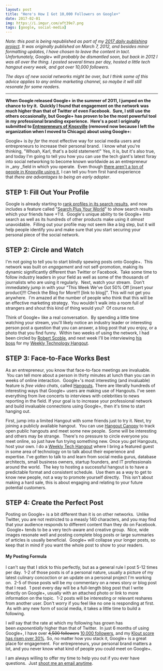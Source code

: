 ```yaml
---
layout: post
title: "Here's How I Got 10,000 Followers on Google+"
date: 2017-02-01
img: https://i.imgur.com/aft39e7.png
tags: [google, social-media]
---
```

*Note: this post is being republished as part of my [2017 daily publishing project](https://www.karllhughes.com/posts/2017-writing-goal). It was originally published on March 7, 2012, and besides minor formatting updates, I have chosen to leave the content in tact. Unfortunately, Google+ will probably be dismantled soon, but back in 2012 I was all over the thing. I posted several times per day, hosted a little tech hangout every week, and got over 10,000 followers.*

*The days of new social networks might be over, but I think some of this advice applies to any online marketing channel, so maybe it will still resonate for some readers.*

-----

**When Google released Google+ in the summer of 2011, I jumped on the chance to try it.  Quickly I found that engagement on the network was _much_ higher than that of Twitter of even Facebook.  Sure, I still use the others occasionally, but Google+ has proven to be the most powerful tool in my professional branding experience.  Here's a post I originally submitted to [Entrepreneurs of Knoxville](http://www.eokhq.com/) (removed now because I left the organization when I moved to Chicago) about using Google+:** 

Google+ is *by far* the most effective way for social media users and entrepreneurs to increase their personal brand.  I know what you're thinking, "Whoah, Karl, that's a bold statement!" Yes, it is, but it's also true, and today I'm going to tell you how you can use the tech giant's latest foray into social networking to become known worldwide as an entrepreneur in _any _field in which you operate.  Even though [there aren't a ton of people in Knoxville using it](https://plus.google.com/101080316492181821858/posts/UNzSrFqDXuU), I can tell you from first hand experience that *there are advantages to being an early adopter*.

## STEP 1: Fill Out Your Profile
Google is already starting to [rank profiles in its search results](http://www.blindfiveyearold.com/google-plus-seo), and now includes a feature called "[Search Plus Your World](http://www.google.com/insidesearch/plus.html)" to show search results which your friends have +1'd.  Google's unique ability to tie Google+ into search as well as its hundreds of other products make using it _almost_ unavoidable.  Filling out your profile may not seem like a big step, but it will help people identify you and make sure that you start securing your personal piece of the social network. 

## STEP 2: Circle and Watch 
I'm not going to tell you to start blindly spewing posts onto Google+.  This network was built on _engagement_ and not self-promotion, making its dynamic significantly different than Twitter or Facebook.  Take some time to follow industry leaders in your field as well as some of the thousands of journalists who are using it regularly.  Next, watch your stream.  Don't immediately jump in with your "This Week We've Got 50% Off [insert your product]!!! Check the Blog for More!!! [link to blog]". This will not get you anywhere.  I'm amazed at the number of people who think that this will be an effective marketing strategy.  You wouldn't walk into a room full of strangers and shout this kind of thing would you?  Of course not.

Think of Google+ like a real conversation.  By spending a little time watching your stream, you'll likely notice an industry leader or interesting person post a question that you can answer, a blog post that you enjoy, or a photo that you find funny.  Within two weeks of using the network, I had been circled by [Robert Scoble](https://plus.google.com/111091089527727420853/posts), and next week I'll be interviewing [his boss](https://plus.google.com/112398515632347301349/posts) for my [Weekly Technology Hangout](https://plus.google.com/101080316492181821858/posts/GuJQYh6aLH9).

## STEP 3: Face-to-Face Works Best
As an entrepreneur, you know that face-to-face meetings are invaluable.  You can tell more about a person in thirty minutes at lunch than you can in weeks of online interaction.  Google+'s most interesting (and invaluable) feature is _free video chats_, called [Hangouts](http://www.youtube.com/watch?v=QN38vHZjWXw). There are literally hundreds of interesting ways that Google+ users are making use of Hangouts. I've seen everything from live concerts to interviews with celebrities to news reporting in the field. If your goal is to increase your professional network and build invaluable connections using Google+, then it's time to start hanging out.

First, jump into a limited Hangout with some friends just to try it. Next, try joining a publicly available hangout.  You can use [Hangout Canopy](https://plus.google.com/115063434129506153403/posts) to track open public hangouts and meet some new people.  Some will be interesting and others may be strange.  There's no pressure to circle everyone you meet online, so just have fun trying something new. Once you _get_ Hangouts, host your own. I do a [Weekly Tech Hangout](https://plus.google.com/101080316492181821858/posts) where I bring a featured guest in some area of technology on to talk about their experience and expertise. I've gotten to talk to and learn from social media gurus, database architects, small business owners, startup founders, and IT professionals around the world.  The key to hosting a successful hangout is to have a predictable format and consistent schedule.  Use them as a way to get to know new people, not a way to promote yourself directly.  This isn't about making a hard sale, this is about engaging and relating to your future potential customers. 

## STEP 4: Create the Perfect Post
Posting on Google+ is a bit different than it is on other networks.  Unlike Twitter, you are not restricted to a measly 140 characters, and you may find that your audience responds to different content than they do on Facebook.  Google+ tends to be a very tech-aware and creative group.  Nice, wide images resonate well and posting complete blog posts or large summaries of articles is usually beneficial.  Google+ will collapse your longer posts, so keep that in mind if you want the whole post to show to your readers. 

#### My Posting Formula 
I can't say that I stick to this perfectly, but as a general rule I post 5-12 times per day.  1-2 of those posts is of a personal nature, usually a picture of my latest culinary concoction or an update on a personal project I'm working on.  2-5 of those posts will be my commentary on a news story or blog post that I read.  1 post every day will be a full-length blog post that I write directly on Google+, usually with an attached photo or link to more information on the topic.  1-2 posts will be interesting or relevant reshares from another user. Don't worry if you feel like no one is responding at first.  As with any new form of social media, it takes a little time to build a following.  

I _will_ say that the rate at which my following has grown has been _exponentially_ higher than that of Twitter.  In just 6 months of using Google+, I have over <del>4,500 followers</del> [10,000 followers](https://plus.google.com/101080316492181821858/posts), and my [Klout score has risen over 30%](http://klout.com/#/karllhughes). So, no matter how you stack it, Google+ is a great place for engagement.  For entrepreneurs, your personal brand matters a lot, and you never know what kind of people you could meet on Google+.  

I am always willing to offer my time to help you out if you ever have questions.  Just [shoot me an email anytime](mailto:khughes.me@gmail.com).
